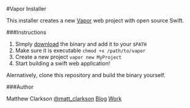 #Vapor Installer

This installer creates a new [Vapor](https://github.com/tannernelson/vapor) web project with open source Swift.

###Instructions

1. Simply [download](https://github.com/mpclarkson/vapor-installer/raw/master/vapor) the binary and add it to your `$PATH`
2. Make sure it is executable `chmod +x /path/to/vapor`
2. Create a new project `vapor new MyProject`
3. Start building a swift web application!

Alernatively, clone this repository and build the binary yourself.

###Author

Matthew Clarkson 
[@matt_clarkson](https://twitter.com/matt_clarkson)
[Blog](https://mpclarkson.github.io)
[Work](https://hilenium.com)
